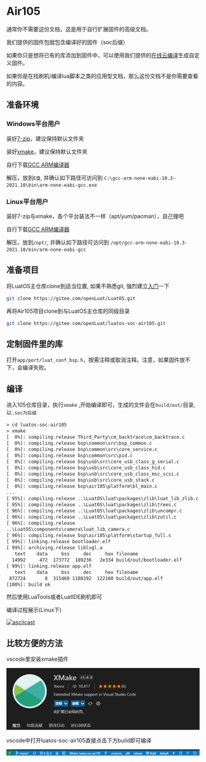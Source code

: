 # Air105

通常你不需要这份文档，这是用于自行扩展固件的高级文档。

我们提供的固件包就包含编译好的固件（soc后缀）

如果你只是想将已有的库添加到固件中，可以使用我们提供的[在线云编译](Cloud_compilation.md)生成自定义固件。

如果你是在找刷机/编译lua脚本之类的应用型文档，那么这份文档不是你需要查看的内容。

## 准备环境

### Windows平台用户

装好[7-zip](https://www.7-zip.org/)，建议保持默认文件夹

装好[xmake](https://github.com/xmake-io/xmake/releases)，建议保持默认文件夹

自行下载[GCC ARM编译器](https://developer.arm.com/tools-and-software/open-source-software/developer-tools/gnu-toolchain/gnu-rm/downloads)

解压，放到`E盘`, 并确认如下路径可访问到 `C:\gcc-arm-none-eabi-10.3-2021.10\bin\arm-none-eabi-gcc.exe`

### Linux平台用户

装好7-zip与xmake，各个平台装法不一样（apt/yum/pacman），自己搜吧

自行下载[GCC ARM编译器](https://developer.arm.com/tools-and-software/open-source-software/developer-tools/gnu-toolchain/gnu-rm/downloads)

解压，放到`/opt/`, 并确认如下路径可访问到 `/opt/gcc-arm-none-eabi-10.3-2021.10/bin/arm-none-eabi-gcc`

## 准备项目

将LuatOS主仓库clone到适当位置, 如果不熟悉git, 强烈建立[入门](https://www.jianshu.com/p/db3396474b96)一下

```sh
git clone https://gitee.com/openLuat/LuatOS.git
```

再将Air105项目clone到与LuatOS主仓库的同级目录

```sh
git clone https://gitee.com/openLuat/luatos-soc-air105.git
```

## 定制固件里的库

打开`app/port/luat_conf_bsp.h`，按需注释或取消注释。注意，如果固件放不下，会编译失败。

## 编译

进入105仓库目录，执行`xmake` ,开始编译即可，生成的文件会在`build/out/`目录, 以`.soc为后缀`

```log
> cd luatos-soc-air105
> xmake
[  0%]: compiling.release Third_Party\cm_backtrace\cm_backtrace.c
[  0%]: compiling.release bsp\common\src\bsp_common.c  
[  0%]: compiling.release bsp\common\src\core_service.c
[  0%]: compiling.release bsp\common\src\pid.c
[  0%]: compiling.release bsp\usb\src\core_usb_class_g_serial.c
[  0%]: compiling.release bsp\usb\src\core_usb_class_hid.c     
[  0%]: compiling.release bsp\usb\src\core_usb_class_msc_scsi.c
[  0%]: compiling.release bsp\usb\src\core_usb_stack.c 
[  0%]: compiling.release bsp\air105\platform\bl_main.c
...
[ 95%]: compiling.release ..\LuatOS\luat\packages\zlib\luat_lib_zlib.c
[ 95%]: compiling.release ..\LuatOS\luat\packages\zlib\trees.c
[ 96%]: compiling.release ..\LuatOS\luat\packages\zlib\uncompr.c
[ 96%]: compiling.release ..\LuatOS\luat\packages\zlib\zutil.c
[ 96%]: compiling.release ..\LuatOS\components\camera\luat_lib_camera.c
[ 96%]: compiling.release bsp\air105\platform\startup_full.s
[ 99%]: linking.release bootloader.elf
[ 99%]: archiving.release liblvgl.a
   text    data     bss     dec     hex filename
  14992     472  173772  189236   2e334 build/out/bootloader.elf
[ 99%]: linking.release app.elf
   text    data     bss     dec     hex filename
 872724       8  315460 1188192  122160 build/out/app.elf
[100%]: build ok
```

然后使用LuaTools或者LuatIDE刷机即可

编译过程展示(Linux下) 

[![asciicast](https://asciinema.org/a/461295.svg)](https://asciinema.org/a/461295)



## 比较方便的方法

vscode里安装xmake插件

![vscode_xmake](img/vscode_xmake.png)

vscode中打开luatos-soc-air105直接点击下方build即可编译

![xmake_build](img/xmake_build.png)

